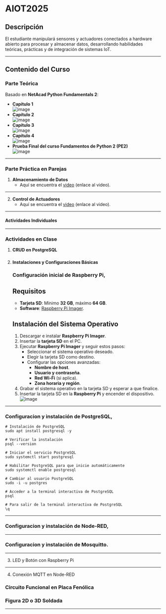 # AIOT2025

## Descripción

El estudiante manipulará sensores y actuadores conectados a hardware abierto para procesar y almacenar datos, desarrollando habilidades teóricas, prácticas y de integración de sistemas IoT.

---

## Contenido del Curso

### Parte Teórica

Basado en **NetAcad Python Fundamentals 2**:

- **Capítulo 1**  
  ![image](https://github.com/user-attachments/assets/034afded-84a2-4912-b2e6-4f6971f1f130)
- **Capítulo 2**  
  ![image](https://github.com/user-attachments/assets/916d5ec7-b405-45d1-8078-2585e2da3f52)
- **Capítulo 3**  
  ![image](https://github.com/user-attachments/assets/aad7a913-9b64-484a-abdb-d7b2f5e342b2)
- **Capítulo 4**  
  ![image](https://github.com/user-attachments/assets/a7836531-9a34-486c-bf66-a91cd210f93d)
- **Prueba Final del curso Fundamentos de Python 2 (PE2)**  
  ![image](https://github.com/user-attachments/assets/b84129a4-ee14-4ebe-8f98-17dbb58c949c)

---

### Parte Práctica en Parejas

1. **Almacenamiento de Datos**  
   - Aquí se encuentra el [video](#) (enlace al video).
  
---
2. **Control de Actuadores**  
   - Aquí se encuentra el [video](#) (enlace al video).

---

#### Actividades Individuales
---
### Actividades en Clase

1. **CRUD en PostgreSQL**
   ###
2. **Instalaciones y Configuraciones Básicas**
   ### Configuración inicial de Raspberry Pi, 
   ## Requisitos

      - **Tarjeta SD**: Mínimo **32 GB**, máximo **64 GB**.  
      - **Software**: [Raspberry Pi Imager](https://www.raspberrypi.com/software/). 

   ## Instalación del Sistema Operativo

      1. Descargar e instalar **Raspberry Pi Imager**.  
      2. Insertar la **tarjeta SD** en el PC.  
      3. Ejecutar **Raspberry Pi Imager** y seguir estos pasos:  
         - Seleccionar el sistema operativo deseado.  
         - Elegir la tarjeta SD como destino.  
         - Configurar las opciones avanzadas:  
           - **Nombre de host**.  
           - **Usuario y contraseña**.  
           - **Red Wi-Fi** (si aplica).  
           - **Zona horaria y región**.  
      4. Grabar el sistema operativo en la tarjeta SD y esperar a que finalice.  
      5. Insertar la tarjeta SD en la **Raspberry Pi** y encender el dispositivo.  
         ![image](https://github.com/user-attachments/assets/13b5588c-1340-4e27-b5f5-99823194cee3)
---
  ### Configuracion y instalación de PostgreSQL,
    # Instalación de PostgreSQL
    sudo apt install postgresql -y
    
    # Verificar la instalación
    psql --version
    
    # Iniciar el servicio PostgreSQL
    sudo systemctl start postgresql
    
    # Habilitar PostgreSQL para que inicie automáticamente
    sudo systemctl enable postgresql
    
    # Cambiar al usuario PostgreSQL
    sudo -i -u postgres
    
    # Acceder a la terminal interactiva de PostgreSQL
    psql
    
    # Para salir de la terminal interactiva de PostgreSQL
    \q
---
 ### Configuracion y instalación de Node-RED,

---
 ### Configuracion y instalación de Mosquitto.

---
3. LED y Botón con Raspberry Pi

---
4. Conexión MQTT en Node-RED


### Circuito Funcional en Placa Fenólica

### Figura 2D o 3D Soldada

---
